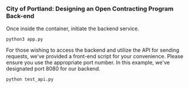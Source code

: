 ### **City of Portland: Designing an Open Contracting Program Back-end**  


Once inside the container, initiate the backend service.
```
python3 app.py
```
For those wishing to access the backend and utilize the API for sending requests, we've provided a front-end script for your convenience. Please ensure you use the appropriate port number. In this example, we've designated port 8080 for our backend.
```
python test_api.py
```